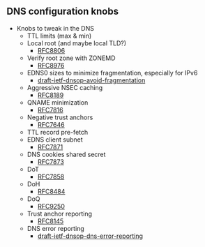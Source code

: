 
## DNS configuration knobs

* Knobs to tweak in the DNS
  - TTL limits (max & min)
  - Local root (and maybe local TLD?)
    - [RFC8806](https://www.rfc-editor.org/rfc/rfc8806.html)
  - Verify root zone with ZONEMD
    - [RFC8976](https://www.rfc-editor.org/rfc/rfc8976.html)
  - EDNS0 sizes to minimize fragmentation, especially for IPv6
      - [draft-ietf-dnsop-avoid-fragmentation](https://datatracker.ietf.org/doc/draft-ietf-dnsop-avoid-fragmentation/)
  - Aggressive NSEC caching
    - [RFC8189](https://www.rfc-editor.org/rfc/rfc8189.html)
  - QNAME minimization
    - [RFC7816](https://www.rfc-editor.org/rfc/rfc7816.html)
  - Negative trust anchors
    - [RFC7646](https://www.rfc-editor.org/rfc/rfc7646.html)
  - TTL record pre-fetch
  - EDNS client subnet
    - [RFC7871](https://www.rfc-editor.org/rfc/rfc7871.html)
  - DNS cookies shared secret
    - [RFC7873](https://www.rfc-editor.org/rfc/rfc7871.html)
  - DoT
    - [RFC7858](https://www.rfc-editor.org/rfc/rfc7858.html)
  - DoH
    - [RFC8484](https://www.rfc-editor.org/rfc/rfc8484.html)
  - DoQ
    - [RFC9250](https://www.rfc-editor.org/rfc/rfc9250.html)
  - Trust anchor reporting
    - [RFC8145](https://www.rfc-editor.org/rfc/rfc8145.html)
  - DNS error reporting
    - [draft-ietf-dnsop-dns-error-reporting](https://datatracker.ietf.org/doc/draft-ietf-dnsop-dns-error-reporting)


